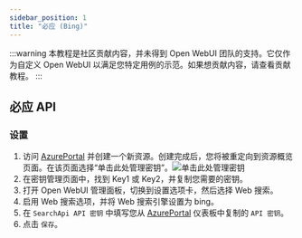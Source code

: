 ```yaml
---
sidebar_position: 1
title: "必应 (Bing)"
---
```


:::warning
本教程是社区贡献内容，并未得到 Open WebUI 团队的支持。它仅作为自定义 Open WebUI 以满足您特定用例的示范。如果想贡献内容，请查看贡献教程。
:::

## 必应 API

### 设置

1. 访问 [AzurePortal](https://portal.azure.com/#create/Microsoft.BingSearch) 并创建一个新资源。创建完成后，您将被重定向到资源概览页面。在该页面选择“单击此处管理密钥”。![单击此处管理密钥](https://github.com/user-attachments/assets/dd2a3c67-d6a7-4198-ba54-67a3c8acff6d)
2. 在密钥管理页面中，找到 Key1 或 Key2，并复制您需要的密钥。
3. 打开 Open WebUI 管理面板，切换到设置选项卡，然后选择 Web 搜索。
4. 启用 Web 搜索选项，并将 Web 搜索引擎设置为 bing。
5. 在 `SearchApi API 密钥` 中填写您从 [AzurePortal](https://portal.azure.com/#create/Microsoft.BingSearch) 仪表板中复制的 `API 密钥`。
6. 点击 `保存`。

